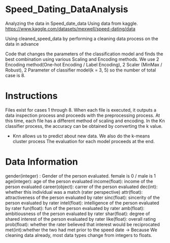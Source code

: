 # Speed_Dating_DataAnalysis

Analyzing the data in Speed_date_data
Using data from kaggle.
https://www.kaggle.com/datasets/mexwell/speed-dating/data

Using cleaned_speed_data by performing a cleaning data process on the data in advance

Code that changes the parameters of the classification model and finds the best combination using various Scaling and Encoding methods.
We use 2 Encoding method(One-hot Encoding / Label Encoding), 2 Scaler (MinMax / Robust), 2 Parameter of classifier model(k = 3, 5)
so the number of total case is 8.

# Instructions

Files exist for cases 1 through 8.
When each file is executed, it outputs a data inspection process and proceeds with the preprocessing process.
At this time, each file has a different method of scaling and encoding.
In the Kn classifier process, the accuracy can be obtained by converting the k value.

- Knn allows us to predict about new data.
  We also do the k-means cluster process
  The evaluation for each model proceeds at the end.

# Data Information

gender(integer) : Gender of the person evaluated. female is 0 / male is 1
age(integer): age of the person evaluated
income(float): income of the person evaluated
career(object): carrer of the person evaluated
dec(int): whether this individual was a match (rater perspective)
attr(float): attractiveness of the person evaluated by rater
sinc(float): sincerity of the person evaluated by rater
intel(float): intelligence of the person evaluated by rater
fun(float): fun of the person evaluated by rater
amb(float): ambitiousness of the person evaluated by rater
shar(float): degree of shared interest of the person evaluated by rater
like(float): overall rating
prob(float): whether the rater believed that interest would be reciprocated
met(int):whether the two had met prior to the speed date
-> Because We cleaning data already, most data types change from integers to floats.
